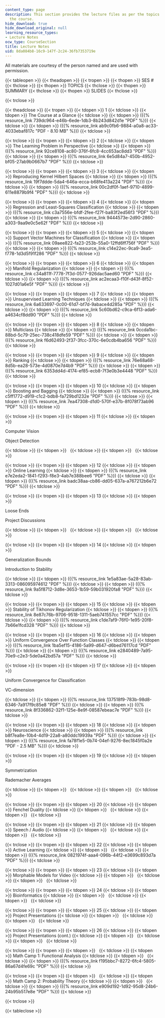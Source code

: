 ```yaml
---
content_type: page
description: This section provides the lecture files as per the topics covered in
  the course.
hide_download: true
hide_download_original: null
learning_resource_types:
- Lecture Notes
ocw_type: CourseSection
title: Lecture Notes
uid: 8da084b8-16c9-147f-2c24-36fb7353719e
---
```


All materials are courtesy of the person named and are used with permission.

{{< tableopen >}}
{{< theadopen >}}
{{< tropen >}}
{{< thopen >}}
SES #
{{< thclose >}}
{{< thopen >}}
TOPICS
{{< thclose >}}
{{< thopen >}}
SUMMARY
{{< thclose >}}
{{< thopen >}}
SLIDES
{{< thclose >}}

{{< trclose >}}

{{< theadclose >}}
{{< tropen >}}
{{< tdopen >}}
1
{{< tdclose >}}
{{< tdopen >}}
The Course at a Glance
{{< tdclose >}}
{{< tdopen >}}
({{% resource_link 739dc964-e46b-6ede-1db3-8b243d842d1e "PDF" %}})
{{< tdclose >}}
{{< tdopen >}}
({{% resource_link ab9c0fb6-9884-a0a8-ac33-4033ebaf817c "PDF - 8.10 MB" %}})
{{< tdclose >}}

{{< trclose >}}
{{< tropen >}}
{{< tdopen >}}
2
{{< tdclose >}}
{{< tdopen >}}
The Learning Problem in Perspective
{{< tdclose >}}
{{< tdopen >}}
({{% resource_link 92ce8108-ac80-376f-6fc8-4cc653ac8dd3 "PDF" %}})
{{< tdclose >}}
{{< tdopen >}}
({{% resource_link 6e5d84a7-450b-4952-bf05-27ab9b0667b7 "PDF" %}})
{{< tdclose >}}

{{< trclose >}}
{{< tropen >}}
{{< tdopen >}}
3
{{< tdclose >}}
{{< tdopen >}}
Reproducing Kernel Hilbert Spaces
{{< tdclose >}}
{{< tdopen >}}
({{% resource_link 19f7ddde-5da4-646a-ecca-b68fe413a224 "PDF" %}})
{{< tdclose >}}
{{< tdopen >}}
({{% resource_link 00c2df0f-1aef-9710-4899-611e8879b9f4 "PDF" %}})
{{< tdclose >}}

{{< trclose >}}
{{< tropen >}}
{{< tdopen >}}
4
{{< tdclose >}}
{{< tdopen >}}
Regression and Least-Squares Classification
{{< tdclose >}}
{{< tdopen >}}
({{% resource_link c3a7556e-bfdf-2fee-f27f-ba83f2ed56f3 "PDF" %}})
{{< tdclose >}}
{{< tdopen >}}
({{% resource_link 9444573e-2d90-2860-a303-9aa9e0c5e62f "PDF" %}})
{{< tdclose >}}

{{< trclose >}}
{{< tropen >}}
{{< tdopen >}}
5
{{< tdclose >}}
{{< tdopen >}}
Support Vector Machines for Classification
{{< tdclose >}}
{{< tdopen >}}
({{% resource_link 09aee822-fa23-253b-55a0-12ffd6ff756f "PDF" %}})
{{< tdclose >}}
{{< tdopen >}}
({{% resource_link c14e22ec-9ca9-3ea5-f778-1d3d5f91f286 "PDF" %}})
{{< tdclose >}}

{{< trclose >}}
{{< tropen >}}
{{< tdopen >}}
6
{{< tdclose >}}
{{< tdopen >}}
Manifold Regularization
{{< tdclose >}}
{{< tdopen >}}
({{% resource_link c34a811f-7778-7f3d-0577-926dac5aed60 "PDF" %}})
{{< tdclose >}}
{{< tdopen >}}
({{% resource_link ac2ecaa3-f10f-d43f-8f52-1027d01a6e5f "PDF" %}})
{{< tdclose >}}

{{< trclose >}}
{{< tropen >}}
{{< tdopen >}}
7
{{< tdclose >}}
{{< tdopen >}}
Unsupervised Learning Techniques
{{< tdclose >}}
{{< tdopen >}}
({{% resource_link 6a633697-0c00-61d7-bf7d-9abace4d285a "PDF" %}})
{{< tdclose >}}
{{< tdopen >}}
({{% resource_link 5c60bd62-c9ca-6f13-ada6-a4634cf8dd90 "PDF" %}})
{{< tdclose >}}

{{< trclose >}}
{{< tropen >}}
{{< tdopen >}}
8
{{< tdclose >}}
{{< tdopen >}}
Multiclass
{{< tdclose >}}
{{< tdopen >}}
({{% resource_link 0ccda1bc-88bd-5c79-25ec-738c418dfe59 "PDF" %}})
{{< tdclose >}}
{{< tdopen >}}
({{% resource_link f6d62493-2f37-3fcc-370c-6e0cdb4ba656 "PDF" %}})
{{< tdclose >}}

{{< trclose >}}
{{< tropen >}}
{{< tdopen >}}
9
{{< tdclose >}}
{{< tdopen >}}
Ranking
{{< tdclose >}}
{{< tdopen >}}
({{% resource_link 76e68a68-8d5b-ea28-573e-4d0870e7d4b9 "PDF" %}})
{{< tdclose >}}
{{< tdopen >}}
({{% resource_link 6353dd4d-4174-ef85-ecb8-7f3e0b3e4448 "PDF" %}})
{{< tdclose >}}

{{< trclose >}}
{{< tropen >}}
{{< tdopen >}}
10
{{< tdclose >}}
{{< tdopen >}}
Boosting and Bagging
{{< tdclose >}}
{{< tdopen >}}
({{% resource_link c5ff1772-d919-c1c2-bdb8-fa729bd1232e "PDF" %}})
{{< tdclose >}}
{{< tdopen >}}
({{% resource_link 7ea47308-d1d0-570f-e37b-8f078f73ab96 "PDF" %}})
{{< tdclose >}}

{{< trclose >}}
{{< tropen >}}
{{< tdopen >}}
11
{{< tdclose >}}
{{< tdopen >}}


Computer Vision

Object Detection


{{< tdclose >}}
{{< tdopen >}}
 
{{< tdclose >}}
{{< tdopen >}}
 
{{< tdclose >}}

{{< trclose >}}
{{< tropen >}}
{{< tdopen >}}
12
{{< tdclose >}}
{{< tdopen >}}
Online Learning
{{< tdclose >}}
{{< tdopen >}}
({{% resource_link e7e2eda2-1841-f293-f8e3-4ab7e388bee6 "PDF" %}})
{{< tdclose >}}
{{< tdopen >}}
({{% resource_link badc38aa-cb86-dd05-637a-a767212b6e72 "PDF" %}})
{{< tdclose >}}

{{< trclose >}}
{{< tropen >}}
{{< tdopen >}}
13
{{< tdclose >}}
{{< tdopen >}}


Loose Ends

Project Discussions


{{< tdclose >}}
{{< tdopen >}}
 
{{< tdclose >}}
{{< tdopen >}}
 
{{< tdclose >}}

{{< trclose >}}
{{< tropen >}}
{{< tdopen >}}
14
{{< tdclose >}}
{{< tdopen >}}


Generalization Bounds

Introduction to Stability


{{< tdclose >}}
{{< tdopen >}}
({{% resource_link 1e5a83ae-5a28-83ab-3313-086095974612 "PDF" %}})
{{< tdclose >}}
{{< tdopen >}}
({{% resource_link 9a5f8712-3d8e-3653-1b59-59b031920fa8 "PDF" %}})
{{< tdclose >}}

{{< trclose >}}
{{< tropen >}}
{{< tdopen >}}
15
{{< tdclose >}}
{{< tdopen >}}
Stability of Tikhonov Regularization
{{< tdclose >}}
{{< tdopen >}}
({{% resource_link 8e87c76b-9706-9518-1311-5aeb741557cc "PDF" %}})
{{< tdclose >}}
{{< tdopen >}}
({{% resource_link c1de7af9-76f0-1e95-20f8-7b66e1fcd328 "PDF" %}})
{{< tdclose >}}

{{< trclose >}}
{{< tropen >}}
{{< tdopen >}}
16
{{< tdclose >}}
{{< tdopen >}}
Uniform Convergence Over Function Classes
{{< tdclose >}}
{{< tdopen >}}
({{% resource_link 1ba5ef15-4186-5a99-d647-d6bed76117cd "PDF" %}})
{{< tdclose >}}
{{< tdopen >}}
({{% resource_link e2840489-7a95-70e9-c2e3-5de0a42bd57a "PDF" %}})
{{< tdclose >}}

{{< trclose >}}
{{< tropen >}}
{{< tdopen >}}
17
{{< tdclose >}}
{{< tdopen >}}


Uniform Convergence for Classification

VC-dimension


{{< tdclose >}}
{{< tdopen >}}
({{% resource_link 137518f9-783b-98d8-6346-7a917f9c85e8 "PDF" %}})
{{< tdclose >}}
{{< tdopen >}}
({{% resource_link 8f336862-32f1-125e-8e9f-08587ebeac7e "PDF" %}})
{{< tdclose >}}

{{< trclose >}}
{{< tropen >}}
{{< tdopen >}}
18
{{< tdclose >}}
{{< tdopen >}}
Neuroscience
{{< tdclose >}}
{{< tdopen >}}
({{% resource_link b8f7ea8e-10b4-4d19-22a8-a80ddc19939a "PDF" %}})
{{< tdclose >}}
{{< tdopen >}}
({{% resource_link fa78f1e5-0b74-04ef-9276-8ec1845f0a2e "PDF - 2.5 MB" %}})
{{< tdclose >}}

{{< trclose >}}
{{< tropen >}}
{{< tdopen >}}
19
{{< tdclose >}}
{{< tdopen >}}


Symmetrization

Rademacher Averages


{{< tdclose >}}
{{< tdopen >}}
 
{{< tdclose >}}
{{< tdopen >}}
 
{{< tdclose >}}

{{< trclose >}}
{{< tropen >}}
{{< tdopen >}}
20
{{< tdclose >}}
{{< tdopen >}}
Fenchel Duality
{{< tdclose >}}
{{< tdopen >}}
 
{{< tdclose >}}
{{< tdopen >}}
 
{{< tdclose >}}

{{< trclose >}}
{{< tropen >}}
{{< tdopen >}}
21
{{< tdclose >}}
{{< tdopen >}}
Speech / Audio
{{< tdclose >}}
{{< tdopen >}}
 
{{< tdclose >}}
{{< tdopen >}}
 
{{< tdclose >}}

{{< trclose >}}
{{< tropen >}}
{{< tdopen >}}
22
{{< tdclose >}}
{{< tdopen >}}
Active Learning
{{< tdclose >}}
{{< tdopen >}}
 
{{< tdclose >}}
{{< tdopen >}}
({{% resource_link 0821974f-aaa4-096b-44f2-e3699c893d7a "PDF" %}})
{{< tdclose >}}

{{< trclose >}}
{{< tropen >}}
{{< tdopen >}}
23
{{< tdclose >}}
{{< tdopen >}}
Morphable Models for Video
{{< tdclose >}}
{{< tdopen >}}
 
{{< tdclose >}}
{{< tdopen >}}
 
{{< tdclose >}}

{{< trclose >}}
{{< tropen >}}
{{< tdopen >}}
24
{{< tdclose >}}
{{< tdopen >}}
Bioinformatics
{{< tdclose >}}
{{< tdopen >}}
 
{{< tdclose >}}
{{< tdopen >}}
 
{{< tdclose >}}

{{< trclose >}}
{{< tropen >}}
{{< tdopen >}}
25
{{< tdclose >}}
{{< tdopen >}}
Project Presentations
{{< tdclose >}}
{{< tdopen >}}
 
{{< tdclose >}}
{{< tdopen >}}
 
{{< tdclose >}}

{{< trclose >}}
{{< tropen >}}
{{< tdopen >}}
26
{{< tdclose >}}
{{< tdopen >}}
Project Presentations (cont.)
{{< tdclose >}}
{{< tdopen >}}
 
{{< tdclose >}}
{{< tdopen >}}
 
{{< tdclose >}}

{{< trclose >}}
{{< tropen >}}
{{< tdopen >}}
 
{{< tdclose >}}
{{< tdopen >}}
Math Camp 1: Functional Analysis
{{< tdclose >}}
{{< tdopen >}}
 
{{< tdclose >}}
{{< tdopen >}}
({{% resource_link f195bbc7-8272-6fc4-5805-86a67d4fe69c "PDF" %}})
{{< tdclose >}}

{{< trclose >}}
{{< tropen >}}
{{< tdopen >}}
 
{{< tdclose >}}
{{< tdopen >}}
Math Camp 2: Probability Theory
{{< tdclose >}}
{{< tdopen >}}
 
{{< tdclose >}}
{{< tdopen >}}
({{% resource_link e909d192-1d92-95d8-24b6-24b95b517e8e "PDF" %}})
{{< tdclose >}}

{{< trclose >}}

{{< tableclose >}}